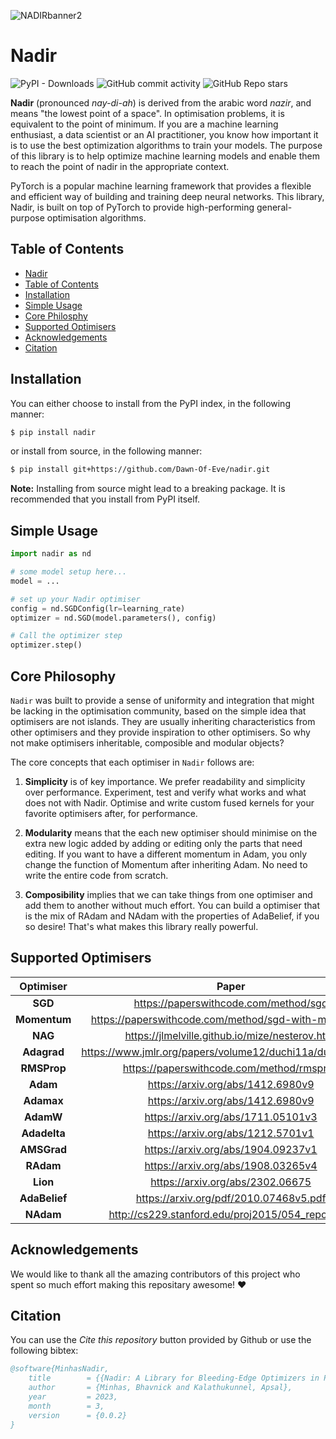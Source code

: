 ![NADIRbanner2](https://user-images.githubusercontent.com/11348086/221370644-fcc05274-eb99-4237-a270-60dafd5ab69d.png)

# Nadir

![PyPI - Downloads](https://img.shields.io/pypi/dm/nadir)
![GitHub commit activity](https://img.shields.io/github/commit-activity/m/Dawn-Of-Eve/nadir)
![GitHub Repo stars](https://img.shields.io/github/stars/Dawn-Of-Eve/nadir?style=social)

**Nadir** (pronounced _nay-di-ah_) is derived from the arabic word _nazir_, and means "the lowest point of a space". In optimisation problems, it is equivalent to the point of minimum. If you are a machine learning enthusiast, a data scientist or an AI practitioner, you know how important it is to use the best optimization algorithms to train your models. The purpose of this library is to help optimize machine learning models and enable them to reach the point of nadir in the appropriate context.

PyTorch is a popular machine learning framework that provides a flexible and efficient way of building and training deep neural networks. This library, Nadir, is built on top of PyTorch to provide high-performing general-purpose optimisation algorithms.  

## Table of Contents

- [Nadir](#nadir)
- [Table of Contents](#table-of-contents)
- [Installation](#installation)
- [Simple Usage](#simple-usage)
- [Core Philosphy](#core-philosophy)
- [Supported Optimisers](#supported-optimisers)
- [Acknowledgements](#acknowledgements)
- [Citation](#citation)



## Installation

You can either choose to install from the PyPI index, in the following manner:

```bash
$ pip install nadir
```
or install from source, in the following manner:

```bash
$ pip install git+https://github.com/Dawn-Of-Eve/nadir.git
```
**Note:** Installing from source might lead to a breaking package. It is recommended that you install from PyPI itself.

## Simple Usage

```python
import nadir as nd

# some model setup here...
model = ...

# set up your Nadir optimiser
config = nd.SGDConfig(lr=learning_rate)
optimizer = nd.SGD(model.parameters(), config)

# Call the optimizer step
optimizer.step()
```

## Core Philosophy

`Nadir` was built to provide a sense of uniformity and integration that might be lacking in the optimisation community, based on the simple idea that optimisers are not islands. They are usually inheriting characteristics from other optimisers and they provide inspiration to other optimisers. So why not make optimisers inheritable, composible and modular objects? 

The core concepts that each optimiser in `Nadir` follows are:

1. **Simplicity** is of key importance. We prefer readability and simplicity over performance. Experiment, test and verify what works and what does not with Nadir. Optimise and write custom fused kernels for your favorite optimisers after, for performance. 

2. **Modularity** means that the each new optimiser should minimise on the extra new logic added by adding or editing only the parts that need editing. If you want to have a different momentum in Adam, you only change the function of Momentum after inheriting Adam. No need to write the entire code from scratch.

3. **Composibility** implies that we can take things from one optimiser and add them to another without much effort. You can build a optimiser that is the mix of RAdam and NAdam with the properties of AdaBelief, if you so desire! That's what makes this library really powerful. 

## Supported Optimisers

| Optimiser 	| Paper 	                                                 |
|:---------:	|:-----:	                                                 |
|  **SGD**  	| https://paperswithcode.com/method/sgd                      |
|  **Momentum** | https://paperswithcode.com/method/sgd-with-momentum        |
|  **NAG**      | https://jlmelville.github.io/mize/nesterov.html            |
|  **Adagrad** 	| https://www.jmlr.org/papers/volume12/duchi11a/duchi11a.pdf |
|  **RMSProp** 	| https://paperswithcode.com/method/rmsprop                  |
|  **Adam**     | https://arxiv.org/abs/1412.6980v9                          |
|  **Adamax**   | https://arxiv.org/abs/1412.6980v9                          |
|  **AdamW**    | https://arxiv.org/abs/1711.05101v3                         |
|  **Adadelta** | https://arxiv.org/abs/1212.5701v1                          |
|  **AMSGrad**  | https://arxiv.org/abs/1904.09237v1                         |
|  **RAdam**    | https://arxiv.org/abs/1908.03265v4                         |
|  **Lion**     | https://arxiv.org/abs/2302.06675                           |
|  **AdaBelief**| https://arxiv.org/pdf/2010.07468v5.pdf                     |
|  **NAdam**    | http://cs229.stanford.edu/proj2015/054_report.pdf          |

## Acknowledgements

We would like to thank all the amazing contributors of this project who spent so much effort making this repositary awesome! :heart:


## Citation

You can use the _Cite this repository_ button provided by Github or use the following bibtex:

```bibtex
@software{MinhasNadir,
    title        = {{Nadir: A Library for Bleeding-Edge Optimizers in PyTorch}},
    author       = {Minhas, Bhavnick and Kalathukunnel, Apsal},
    year         = 2023,
    month        = 3,
    version      = {0.0.2}
}
```
